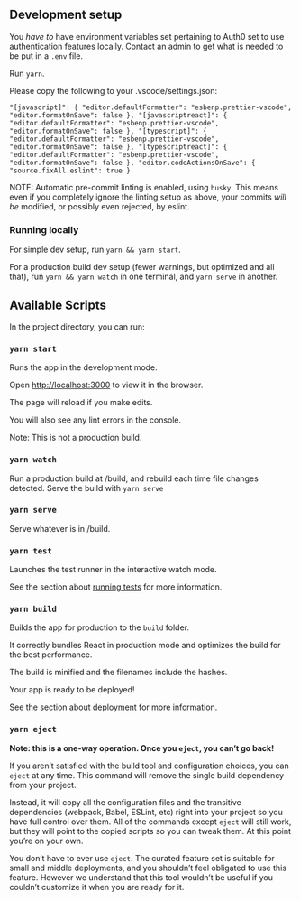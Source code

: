 ## Development setup

You *have to* have environment variables set pertaining to Auth0 set to use authentication features locally. Contact an admin to get what is needed to be put in a `.env` file.

Run `yarn`.

Please copy the following to your .vscode/settings.json:

`
  "[javascript]": {
    "editor.defaultFormatter": "esbenp.prettier-vscode",
    "editor.formatOnSave": false
  },
  "[javascriptreact]": {
    "editor.defaultFormatter": "esbenp.prettier-vscode",
    "editor.formatOnSave": false
  },
  "[typescript]": {
    "editor.defaultFormatter": "esbenp.prettier-vscode",
    "editor.formatOnSave": false
  },
  "[typescriptreact]": {
    "editor.defaultFormatter": "esbenp.prettier-vscode",
    "editor.formatOnSave": false
  },
  "editor.codeActionsOnSave": {
    "source.fixAll.eslint": true
  }
`

NOTE: Automatic pre-commit linting is enabled, using `husky`. This means even if you completely ignore the linting setup as above, your commits *will be* modified, or possibly even rejected, by eslint.

### Running locally

For simple dev setup, run `yarn && yarn start`.

For a production build dev setup (fewer warnings, but optimized and all that), run `yarn && yarn watch` in one terminal, and `yarn serve` in another.

## Available Scripts

In the project directory, you can run:

### `yarn start`

Runs the app in the development mode.

Open [http://localhost:3000](http://localhost:3000) to view it in the browser.

The page will reload if you make edits.

You will also see any lint errors in the console.

Note: This is not a production build.

### `yarn watch`

Run a production build at /build, and rebuild each time file changes detected. Serve the build with `yarn serve`

### `yarn serve`

Serve whatever is in /build.

### `yarn test`

Launches the test runner in the interactive watch mode.

See the section about [running tests](https://facebook.github.io/create-react-app/docs/running-tests) for more information.

### `yarn build`

Builds the app for production to the `build` folder.

It correctly bundles React in production mode and optimizes the build for the best performance.

The build is minified and the filenames include the hashes.

Your app is ready to be deployed!

See the section about [deployment](https://facebook.github.io/create-react-app/docs/deployment) for more information.

### `yarn eject`

**Note: this is a one-way operation. Once you `eject`, you can’t go back!**

If you aren’t satisfied with the build tool and configuration choices, you can `eject` at any time. This command will remove the single build dependency from your project.

Instead, it will copy all the configuration files and the transitive dependencies (webpack, Babel, ESLint, etc) right into your project so you have full control over them. All of the commands except `eject` will still work, but they will point to the copied scripts so you can tweak them. At this point you’re on your own.

You don’t have to ever use `eject`. The curated feature set is suitable for small and middle deployments, and you shouldn’t feel obligated to use this feature. However we understand that this tool wouldn’t be useful if you couldn’t customize it when you are ready for it.

